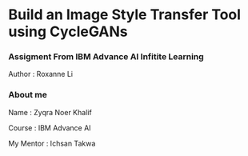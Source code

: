 #  Build an Image Style Transfer Tool using CycleGANs
### Assigment From IBM Advance AI Infitite Learning

Author : Roxanne Li

### About me

Name : Zyqra Noer Khalif 

Course : IBM Advance AI

My Mentor : Ichsan Takwa

